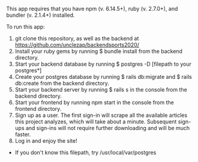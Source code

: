 This app requires that you have npm (v. 6.14.5+), ruby (v. 2.7.0+), and bundler (v. 2.1.4+) installed.

To run this app:

1. git clone this repository, as well as the backend at https://github.com/unclezap/backendsports2020/
2. Install your ruby gems by running $ bundle install from the backend directory.
2. Start your backend database by running $ postgres -D [filepath to your postgres*]
3. Create your postgres database by running $ rails db:migrate and $ rails db:create from the backend directory.
3. Start your backend server by running $ rails s in the console from the backend directory.
4. Start your frontend by running npm start in the console from the frontend directory.
5. Sign up as a user.  The first sign-in will scrape all the available articles this project analyzes, which will take about a minute.  Subsequent sign-ups and sign-ins will not require further downloading and will be much faster.
6. Log in and enjoy the site!

* If you don't know this filepath, try /usr/local/var/postgres
